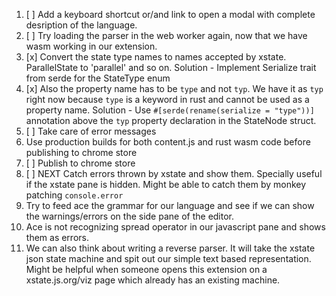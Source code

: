 1. [ ] Add a keyboard shortcut or/and link to open a modal with complete
   desription of the language.
2. [ ] Try loading the parser in the web worker again, now that we have wasm
   working in our extension.
3. [x] Convert the state type names to names accepted by xstate. ParallelState
   to 'parallel' and so on. 
    Solution - Implement Serialize trait from serde for the StateType enum
4. [x] Also the property name has to be `type` and not
   `typ`. We have it as `typ` right now because `type` is a keyword in rust and
   cannot be used as a property name.
    Solution - Use `#[serde(rename(serialize = "type"))]` annotation above the
    `typ` property declaration in the StateNode struct.
5. [ ] Take care of error messages
6. Use production builds for both content.js and rust wasm code before
   publishing to chrome store
7. [ ] Publish to chrome store
8. [ ] NEXT Catch errors thrown by xstate and show them. Specially useful if the
   xstate pane is hidden.
   Might be able to catch them by monkey patching `console.error`
9. Try to feed ace the grammar for our language and see if we can show the
   warnings/errors on the side pane of the editor.
10. Ace is not recognizing spread operator in our javascript pane and shows them
    as errors.
11. We can also think about writing a reverse parser. It will take the xstate
    json state machine and spit out our simple text based representation. Might
    be helpful when someone opens this extension on a xstate.js.org/viz page
    which already has an existing machine.
